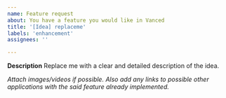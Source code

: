 ```yaml
---
name: Feature request
about: You have a feature you would like in Vanced
title: '[Idea] replaceme'
labels: 'enhancement'
assignees: ''

---
```


<!-- MANAGER/MICROG/VANCED MUSIC ISSUES DO NOT BELONG HERE, READ THE README FOR MORE INFO -->

**Description**
Replace me with a clear and detailed description of the idea.


_Attach images/videos if possible. Also add any links to possible other applications with the said feature already implemented._
